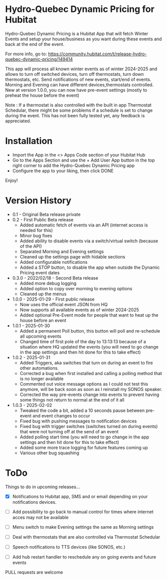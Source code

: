 # Hydro-Quebec Dynamic Pricing for Hubitat

Hydro-Quebec Dynamic Pricing is a Hubitat App that will fetch Winter Events and setup your house/business as you want during these events and back at the end of the event.

For more info, go to: https://community.hubitat.com/t/release-hydro-quebec-dynamic-pricing/149414


This app will process all known winter events as of winter 2024-2025 and allows to turn off switched devices, turn off thermostats, turn down thermostats, etc. Send notifications of new events, start/end of events. Morning and Evening can have different devices,thermostats controlled. New at version 1.0.0, you can now have pre-event settings (mostly to preheat the house before the event)

Note : If a thermostat is also controlled with the built in app Thermostat Schedular, there might be some problems if a schedule is set to change during the event. This has not been fully tested yet, any feedback is appreciated.


# Installation

* Import the App in the <> Apps Code section of your Hubitat Hub
* Go to the Apps Section and use the + Add User App button in the top right corner to add the Hydro-Quebec Dynamic Pricing app
* Configure the app to your liking, then click DONE

Enjoy!


# Version History

* 0.1 - Original Beta release private
* 0.2 - First Public Beta release 
  * Added automatic fetch of events via an API (internet access is needed for this)
  * Minor bug fixes
  * Added ability to disable events via a switch/virtual switch (because of the API)
  * Separated Morning and Evening settings
  * Cleaned up the settings page with hidable sections
  * Added configurable notifications
  * Added a STOP button, to disable the app when outside the Dynamic Pricing event dates
* 0.3.0 - 2022/02/18 - Second Beta release
  * Added more debug logging
  * Added option to copy over morning to evening options
  * Cleaned up the menus
* 1.0.0 - 2025-01-29 - First public release
  * Now uses the official event JSON from HQ
  * Now supports all available events as of winter 2024-2025
  * Added optional Pre-Event mode for people that want to heat up the house before an event
* 1.0.1 - 2025-01-30 
  * Added a permanent Poll button, this button will poll and re-schedule all upcoming events
  * Changed time of first pole of the day to 13:13:13 because of a situation where HQ updated the events (you will need to go change in the app settings and then hit done for this to take effect)
* 1.0.2 - 2025-01-31
  * Added Triggers, aka switches that turn on during an event to fire other automations.
  * Corrected a bug when first installed and calling a polling method that is no longer available
  * Commented out voice message options as I could not test this anymore, will be back soon as soon as I reinstall my SONOS speaker.
  * Corrected the way pre-events change into events to prevent having some things not return to normal at the end of it all
* 1.0.3 - 2025-02-02
  * Tweaked the code a bit, added a 10 seconds pause between pre-event and event changes to occur
  * Fixed bug with pushing messages to notification devices
  * Fixed bug with trigger switches (switches turned on during events) that were not turning off at the send of an event
  * Added polling start time (you will need to go change in the app settings and then hit done for this to take effect)
  * Added some more trace logging for future features coming up
  * Various other bug squashing


# ToDo

Things to do in upcoming releases...

- [x] Notifications to Hubitat app, SMS and or email depending on your notifications devices.
- [ ] Add possibility to go back to manual control for times where internet acces may not be available
- [ ] Menu switch to make Evening settings the same as Morning settings
- [ ] Deal with thermostats that are also controlled via Thermostat Schedular
- [ ] Speech notifications to TTS devices (like SONOS, etc.)
- [ ] Add hub restart handler to reschedule any on going events and future events


PULL requests are welcome
